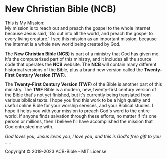 # New Christian Bible (NCB)

This is My Mission:<br>
My mission is to reach out and preach the gospel to the whole internet because Jesus said, 'Go out into all the world, and preach the gospel to every living creature.' I see this mission as an important mission, because the internet is a whole new world being created by God.

The **New Christian Bible (NCB)** is part of a ministry that God has given me. It's the computerized part of this ministry, and it includes all the source code that operates the **NCB** website. The **NCB** will contain many different historical versions of the Bible, plus a brand new version called the **Twenty-First Century Version (TWF)**.

The **Twenty-First Century Version (TWF)** of the Bible is another part of this ministry. The **TWF** Bible is a modern, new, twenty-first century version of the Bible that's not yet finished, but it's currently being translated from various biblical texts. I hope you find this work to be a high quality and useful online Bible for your worship services, and your Biblical studies. I hope it helps you with your mission to preach God's word to the entire world. If anyone finds salvation through these efforts, no matter if it's one person or millions, then I believe I'll have accomplished the mission that God entrusted me with.

*God loves you, Jesus loves you, I love you, and this is God's free gift to you .....*

Copyright © 2019-2023 ACB-Bible - MIT License

